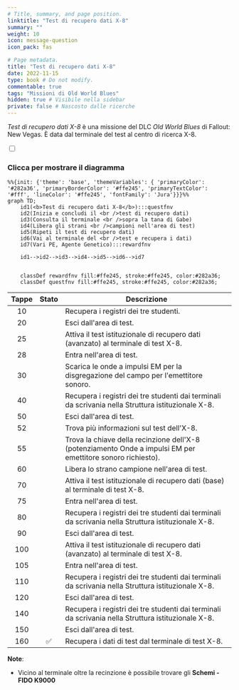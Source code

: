```yaml
---
# Title, summary, and page position.
linktitle: "Test di recupero dati X-8" 
summary: ""
weight: 10
icon: message-question
icon_pack: fas

# Page metadata.
title: "Test di recupero dati X-8"
date: 2022-11-15
type: book # Do not modify.
commentable: true
tags: "Missioni di Old World Blues"
hidden: true # Visibile nella sidebar
private: false # Nascosto dalle ricerche
---
```


<div class="fnv">


*Test di recupero dati X-8* è una missione del DLC *Old World Blues* di Fallout: New Vegas. È data dal terminale del test al centro di ricerca X-8.


<section class="chart-collapse">
<input type="checkbox" name="collapse2" id="handle2">
<h3 class="handle">
<label for="handle2">Clicca per mostrare il diagramma</label>
</h3>
<div class="content">

```mermaid
%%{init: {'theme': 'base', 'themeVariables': { 'primaryColor': '#282a36', 'primaryBorderColor': '#ffe245', 'primaryTextColor': '#fff', 'lineColor': '#ffe245', 'fontFamily': 'Jura'}}}%%
graph TD;
    id1(<b>Test di recupero dati X-8</b>):::questfnv
    id2(Inizia e concludi il <br />test di recupero dati)
    id3(Consulta il terminale <br />sopra la tana di Gabe)
    id4(Libera gli strani <br />campioni nell'area di test)
    id5(Ripeti il test di recupero dati)
    id6(Vai al terminale del <br />test e recupera i dati)
    id7(Vari PE, Agente Genetico):::rewardfnv

    id1-->id2-->id3-->id4-->id5-->id6-->id7
    
    
    classDef rewardfnv fill:#ffe245, stroke:#ffe245, color:#282a36;
    classDef questfnv fill:#ffe245, stroke:#ffe245, color:#282a36;
```

</div>
</section>

| Tappe |       Stato        | Descrizione |
|:-----:|:------------------:| ----------- |
|                           10                          |            | Recupera i registri dei tre studenti.                                                                                                                                       |
|                           20                          |            | Esci dall'area di test.                                                                                                                                                     |
|                           25                          |            | Attiva il test istituzionale di recupero dati (avanzato) al terminale di test X-8.                                                                                          |
|                           28                          |            | Entra nell'area di test.                                                                                                                                                    |
|                           30                          |            | Scarica le onde a impulsi EM per la disgregazione del campo per l'emettitore sonoro.                                                                                        |
|                           40                          |            | Recupera i registri dei tre studenti dai terminali da scrivania nella Struttura istituzionale X-8.                                                                          |
|                           50                          |            | Esci dall'area di test.                                                                                                                                                     |
|                           52                          |            | Trova più informazioni sul test dell'X-8.                                                                                                                                   |
|                           55                          |            | Trova la chiave della recinzione dell'X-8 (potenziamento Onde a impulsi EM per emettitore sonoro richiesto).                                                                |
|                           60                          |            | Libera lo strano campione nell'area di test.                                                                                                                                |
|                           70                          |            | Attiva il test istituzionale di recupero dati (base) al terminale di test X-8.                                                                                              |
|                           75                          |            | Entra nell'area di test.                                                                                                                                                    |
|                           80                          |            | Recupera i registri dei tre studenti dai terminali da scrivania nella Struttura istituzionale X-8.                                                                          |
|                           90                          |            | Esci dall'area di test.                                                                                                                                                     |
|                          100                          |            | Attiva il test istituzionale di recupero dati (avanzato) al terminale di test X-8.                                                                                          |
|                          105                          |            | Entra nell'area di test.                                                                                                                                                    |
|                          110                          |            | Recupera i registri dei tre studenti dai terminali da scrivania nella Struttura istituzionale X-8.                                                                          |
|                          120                          |            | Esci dall'area di test.                                                                                                                                                     |
|                          140                          |            | Recupera i registri dei tre studenti dai terminali da scrivania nella Struttura istituzionale X-8.                                                                          |
|                          150                          |            | Esci dall'area di test.                                                                                                                                                     |
|                          160                          | :white_check_mark: | Recupera i dati di test dal terminale di test X-8.                                                                                                                          |






**Note**:
- Vicino al terminale oltre la recinzione è possibile trovare gli **Schemi - FIDO K9000**


</div>



